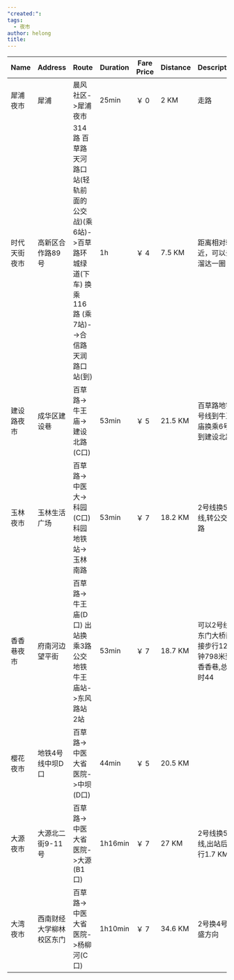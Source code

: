 ```yaml
---
"created:": 
tags:
  - 夜市
author: helong
title:
---
```

| Name   | Address      | Route                                                                | Duration | Fare Price | Distance | Description                      |
| ------ | ------------ | -------------------------------------------------------------------- | -------- | ---------- | -------- | -------------------------------- |
| 犀浦夜市   | 犀浦           | 晨风社区->犀浦夜市                                                           | 25min    | ￥ 0        | 2 KM     | 走路                               |
| 时代天街夜市 | 高新区合作路89号    | 314路 百草路天河路口站(轻轨前面的公交战)(乘6站)->百草路环城绿道(下车) 换乘116路 (乘7站)-->合信路天润路口站(到) | 1h       | ￥ 4        | 7.5 KM   | 距离相对较近，可以去溜达一圈                   |
| 建设路夜市  | 成华区建设巷       | 百草路->牛王庙->建设北路(C口)                                                   | 53min    | ￥ 5        | 21.5 KM  | 百草路地铁2号线到牛王庙换乘6号线到建设北路           |
| 玉林夜市   | 玉林生活广场       | 百草路->中医大->科园(C口) 科园地铁站->玉林南路                                         | 53min    | ￥ 7        | 18.2 KM  | 2号线换5号线,转公交39路                   |
| 香香巷夜市  | 府南河边望平街      | 百草路->牛王庙(D口) 出站换乘3路公交 地铁牛王庙站->东风路站 2站                                | 53min    | ￥ 7        | 18.7 KM  | 可以2号线到东门大桥直接步行12分钟798米到香香巷,总耗时44 |
| 樱花夜市   | 地铁4号线中坝D口    | 百草路->中医大省医院->中坝(D口)                                                  | 44min    | ￥ 5        | 20.5 KM  |                                  |
| 大源夜市   | 大源北二街9-11号   | 百草路->中医大省医院->大源(B1口)                                                 | 1h16min  | ￥ 7        | 27 KM    | 2号线换5号线,出站后步行1.7 KM              |
| 大湾夜市   | 西南财经大学柳林校区东门 | 百草路->中医大省医院->杨柳河(C口)                                                 | 1h10min  | ￥ 7        | 34.6 KM  | 2号换4号 万盛方向                       |
